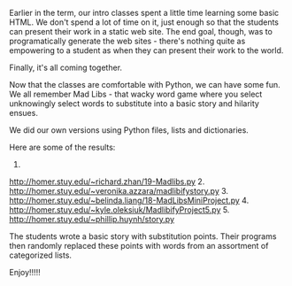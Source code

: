 <!--
.. title: Madlib Madness
.. slug: 2013-04-30-Madlib_Madness.md
.. date: 2013-04-30
.. tags: 
.. type: text
-->


Earlier in the term, our intro classes spent a little time learning
some basic HTML. We don't spend a lot of time on it, just enough so
that the students can present their work in a static web site. The end
goal, though, was to programatically generate the web sites - there's
nothing quite as empowering to a student as when they can present their
work to the world.

Finally, it's all coming together.

Now that the classes are comfortable with Python, we can have some
fun. We all remember Mad Libs - that wacky word game where you select
unknowingly select words to substitute into a basic story and
hilarity ensues.


We did our own versions using Python files, lists and
dictionaries. 

Here are some of the results:
 1. <a href="http://homer.stuy.edu/~richard.zhan/19-Madlibs.py">
http://homer.stuy.edu/~richard.zhan/19-Madlibs.py
</a>
 2. <a href="http://homer.stuy.edu/~veronika.azzara/madlibifystory.py">
http://homer.stuy.edu/~veronika.azzara/madlibifystory.py
</a>
 3. <a href="http://homer.stuy.edu/~belinda.liang/18-MadLibsMiniProject.py">
http://homer.stuy.edu/~belinda.liang/18-MadLibsMiniProject.py
</a>
 4. <a href="http://homer.stuy.edu/~kyle.oleksiuk/MadlibifyProject5.py">
http://homer.stuy.edu/~kyle.oleksiuk/MadlibifyProject5.py
</a>
 5. <a href="http://homer.stuy.edu/~phillip.huynh/story.py">
http://homer.stuy.edu/~phillip.huynh/story.py
</a>

The students wrote a basic story with substitution points. Their
programs then randomly replaced these points with words from an
assortment of categorized lists. 

Enjoy!!!!!
